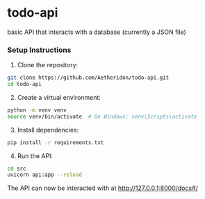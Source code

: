 # todo-api
basic API that interacts with a database (currently a JSON file)

### Setup Instructions
1. Clone the repository:
```bash
git clone https://github.com/Aetheridon/todo-api.git
cd todo-api
```

2. Create a virtual environment:
```bash
python -m venv venv
source venv/bin/activate  # On Windows: venv\Scripts\activate
```

3. Install dependencies:
```bash
pip install -r requirements.txt
```

4. Run the API:
```bash
cd src
uvicorn api:app --reload
```

The API can now be interacted with at http://127.0.0.1:8000/docs#/
